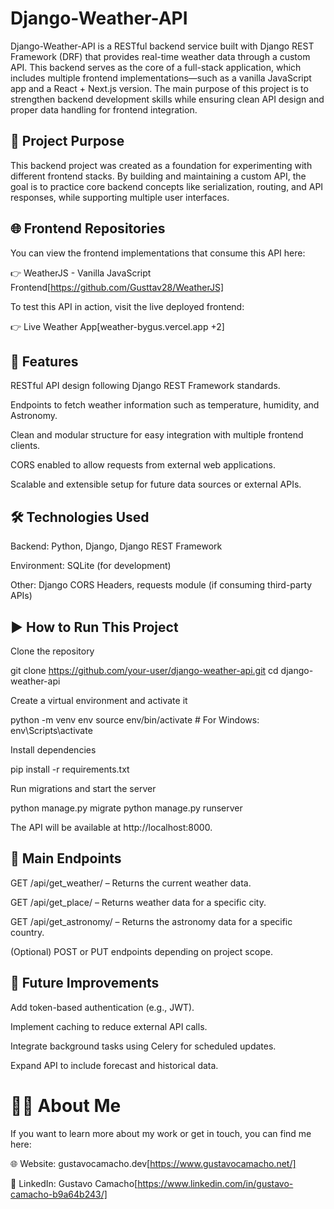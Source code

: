 # Django-Weather-API

Django-Weather-API is a RESTful backend service built with Django REST Framework (DRF) that provides real-time weather data through a custom API. This backend serves as the core of a full-stack application, which includes multiple frontend implementations—such as a vanilla JavaScript app and a React + Next.js version. The main purpose of this project is to strengthen backend development skills while ensuring clean API design and proper data handling for frontend integration.

## 🚀 Project Purpose

This backend project was created as a foundation for experimenting with different frontend stacks. By building and maintaining a custom API, the goal is to practice core backend concepts like serialization, routing, and API responses, while supporting multiple user interfaces.

## 🌐 Frontend Repositories

You can view the frontend implementations that consume this API here:

👉 WeatherJS - Vanilla JavaScript Frontend[https://github.com/Gusttav28/WeatherJS]

To test this API in action, visit the live deployed frontend:

👉 Live Weather App[weather-bygus.vercel.app
+2]

## 🧩 Features

RESTful API design following Django REST Framework standards.

Endpoints to fetch weather information such as temperature, humidity, and Astronomy.

Clean and modular structure for easy integration with multiple frontend clients.

CORS enabled to allow requests from external web applications.

Scalable and extensible setup for future data sources or external APIs.

## 🛠 Technologies Used

Backend: Python, Django, Django REST Framework

Environment: SQLite (for development)

Other: Django CORS Headers, requests module (if consuming third-party APIs)

## ▶️ How to Run This Project

Clone the repository

git clone https://github.com/your-user/django-weather-api.git
cd django-weather-api


Create a virtual environment and activate it

python -m venv env
source env/bin/activate  # For Windows: env\Scripts\activate

Install dependencies

pip install -r requirements.txt

Run migrations and start the server

python manage.py migrate
python manage.py runserver

The API will be available at http://localhost:8000.

## 🔌 Main Endpoints

GET /api/get_weather/ – Returns the current weather data.

GET /api/get_place/ – Returns weather data for a specific city.

GET /api/get_astronomy/ – Returns the astronomy data for a specific country.

(Optional) POST or PUT endpoints depending on project scope.

## 🧪 Future Improvements

Add token-based authentication (e.g., JWT).

Implement caching to reduce external API calls.

Integrate background tasks using Celery for scheduled updates.

Expand API to include forecast and historical data.

# 👨‍💻 About Me

If you want to learn more about my work or get in touch, you can find me here:

🌐 Website: gustavocamacho.dev[https://www.gustavocamacho.net/]

💼 LinkedIn: Gustavo Camacho[https://www.linkedin.com/in/gustavo-camacho-b9a64b243/]

